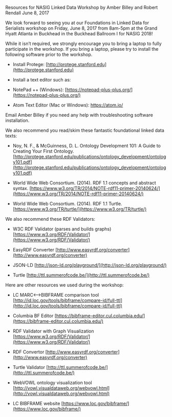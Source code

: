 Resources for NASIG Linked Data Workshop by Amber Billey and Robert Rendall
June 8, 2017

We look forward to seeing you at our Foundations in Linked Data for Serialists workshop on Friday, June 8, 2017 from 8am-5pm at the Grand Hyatt Atlanta in Buckhead in the Buckhead Ballroom I for NASIG 2018!  
 
While it isn’t required, we strongly encourage you to bring a laptop to fully participate in the workshop. If you bring a laptop, please try to install the following software prior to the workshop. 

* Install Protege: [http://protege.stanford.edu](http://protege.stanford.edu)

* Install a text editor such as:

* NotePad ++ (Windows): [https://notepad-plus-plus.org/](https://notepad-plus-plus.org/) 

* Atom Text Editor (Mac or Windows): https://atom.io/ 

Email Amber Billey if you need any help with troubleshooting software installation. 

We also recommend you read/skim these fantastic foundational linked data texts:

* Noy, N. F., & McGuinness, D. L. Ontology Development 101: A Guide to Creating Your First Ontology. [http://protege.stanford.edu/publications/ontology_development/ontology101.pdf](http://protege.stanford.edu/publications/ontology_development/ontology101.pdf) 

* World Wide Web Consortium. (2014). RDF 1.1 concepts and abstract syntax. [https://www.w3.org/TR/2014/NOTE-rdf11-primer-20140624/](https://www.w3.org/TR/2014/NOTE-rdf11-primer-20140624/) 

* World Wide Web Consortium. (2014). RDF 1.1 Turtle. [https://www.w3.org/TR/turtle/](https://www.w3.org/TR/turtle/) 

We also recommend these RDF Validators:

* W3C RDF Validator (parses and builds graphs) [https://www.w3.org/RDF/Validator/](https://www.w3.org/RDF/Validator/)

* EasyRDF Converter [http://www.easyrdf.org/converter](http://www.easyrdf.org/converter)

* JSON-LD [http://json-ld.org/playground/](http://json-ld.org/playground/)

* Turtle [http://ttl.summerofcode.be/](http://ttl.summerofcode.be/)

Here are other resources we used during the workshop:

* LC MARC<-->BIBFRAME comparison tool [http://id.loc.gov/tools/bibframe/compare-id/full-ttl](http://id.loc.gov/tools/bibframe/compare-id/full-ttl)

* Columbia BF Editor [https://bibframe-editor.cul.columbia.edu/](https://bibframe-editor.cul.columbia.edu/)

* RDF Validator with Graph Visualization [https://www.w3.org/RDF/Validator/](https://www.w3.org/RDF/Validator/)

* RDF Convertor [http://www.easyrdf.org/converter](http://www.easyrdf.org/converter)

* Turtle Validator [http://ttl.summerofcode.be/](http://ttl.summerofcode.be/)

* WebVOWL ontology visualization tool [http://vowl.visualdataweb.org/webvowl.html](http://vowl.visualdataweb.org/webvowl.html)

* LC BIBFRAME website [https://www.loc.gov/bibframe/](https://www.loc.gov/bibframe/)
